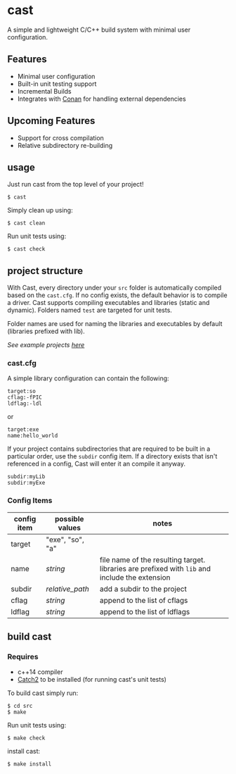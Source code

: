 # cast
A simple and lightweight C/C++ build system with minimal user configuration.

## Features
* Minimal user configuration
* Built-in unit testing support
* Incremental Builds
* Integrates with [Conan](https://github.com/conan-io/conan) for handling external dependencies

## Upcoming Features
* Support for cross compilation
* Relative subdirectory re-building

## usage
Just run cast from the top level of your project!
```
$ cast
```
Simply clean up using:
```
$ cast clean
```
Run unit tests using:
```
$ cast check
```

## project structure 
With Cast, every directory under your `src` folder is automatically compiled
based on the `cast.cfg`. If no config exists, the default behavior is to compile
a driver. Cast supports compiling executables and libraries (static and
dynamic). Folders named `test` are targeted for unit tests. 

Folder names are used for naming the libraries and executables by default
(libraries prefixed with lib).

*See example projects [here](https://github.com/comychitz/cast/examples)*

### cast.cfg
A simple library configuration can contain the following:
```
target:so
cflag:-fPIC 
ldflag:-ldl
```
or
```
target:exe
name:hello_world
```
If your project contains subdirectories that are required to be built in a
particular order, use the `subdir` config item. If a directory exists that isn't
referenced in a config, Cast will enter it an compile it anyway. 
```
subdir:myLib
subdir:myExe
```

### Config Items

| config item | possible values | notes |
|---|---|---|
| target | "exe", "so", "a" | 
| name | *string* | file name of the resulting target. libraries are prefixed with `lib` and include the extension
| subdir | *relative_path* | add a subdir to the project
| cflag | *string* | append to the list of cflags |
| ldflag | *string* | append to the list of ldflags |


## build cast
### Requires
* c++14 compiler
* [Catch2](https://github.com/catchorg/Catch2) to be installed (for running cast's unit tests)

To build cast simply run:
```
$ cd src
$ make
```
Run unit tests using:
```
$ make check
```
install cast:
```
$ make install
```
